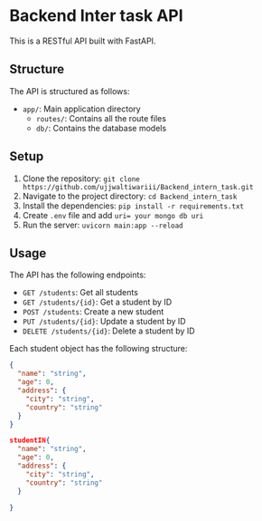 # Backend Inter task API

This is a RESTful API built with FastAPI.

## Structure

The API is structured as follows:

- `app/`: Main application directory
  - `routes/`: Contains all the route files
  - `db/`: Contains the database models

## Setup

1. Clone the repository: `git clone https://github.com/ujjwaltiwariii/Backend_intern_task.git`
2. Navigate to the project directory: `cd Backend_intern_task`
3. Install the dependencies: `pip install -r requirements.txt`
4. Create `.env` file and add `uri= your mongo db uri`
5. Run the server: `uvicorn main:app --reload`

## Usage

The API has the following endpoints:

- `GET /students`: Get all students
- `GET /students/{id}`: Get a student by ID
- `POST /students`: Create a new student
- `PUT /students/{id}`: Update a student by ID
- `DELETE /students/{id}`: Delete a student by ID

Each student object has the following structure:

```json
{
  "name": "string",
  "age": 0,
  "address": {
    "city": "string",
    "country": "string"
  }
}
```

```json
studentIN{
  "name": "string",
  "age": 0,
  "address": {
    "city": "string",
    "country": "string"
  }

}
